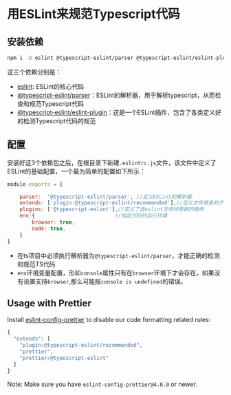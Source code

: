 # 用ESLint来规范Typescript代码

## 安装依赖

```bash
npm i -D eslint @typescript-eslint/parser @typescript-eslint/eslint-plugin
```

这三个依赖分别是：

- [eslint](https://www.npmjs.com/package/eslint): ESLint的核心代码
- [@typescript-eslint/parser](https://www.npmjs.com/package/@typescript-eslint/parser)：ESLint的解析器，用于解析typescript，从而检查和规范Typescript代码
- [@typescript-eslint/eslint-plugin](https://www.npmjs.com/package/@typescript-eslint/eslint-plugin)：这是一个ESLint插件，包含了各类定义好的检测Typescript代码的规范

## 配置
安装好这3个依赖包之后，在根目录下新建`.eslintrc.js`文件，该文件中定义了ESLint的基础配置，一个最为简单的配置如下所示：

```js
module.exports = {

    parser:  '@typescript-eslint/parser', //定义ESLint的解析器
    extends: ['plugin:@typescript-eslint/recommended'],//定义文件继承的子规范, enable all the recommended rules for our plugin
    plugins: ['@typescript-eslint'],//定义了该eslint文件所依赖的插件
    env:{                          //指定代码的运行环境
        browser: true,
        node: true,
    }
}
```

- 在ts项目中必须执行解析器为`@typescript-eslint/parser`，才能正确的检测和规范TS代码
- `env`环境变量配置，形如`console`属性只有在`browser`环境下才会存在，如果没有设置支持`browser`,那么可能报`console is undefined`的错误。

## Usage with Prettier

Install [eslint-config-prettier](https://github.com/prettier/eslint-config-prettier) to disable our code formatting related rules:

```js
{
  "extends": [
    "plugin:@typescript-eslint/recommended",
    "prettier",
    "prettier/@typescript-eslint"
  ]
}
```

Note: Make sure you have `eslint-config-prettier@4.0.0` or newer.
